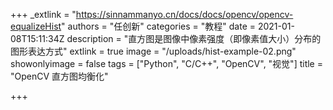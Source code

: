 +++
_extlink = "https://sinnammanyo.cn/docs/docs/opencv/opencv-equalizeHist"
authors = "任创新"
categories = "教程"
date = 2021-01-08T15:11:34Z
description = "直方图是图像中像素强度（即像素值大小）分布的图形表达方式"
extlink = true
image = "/uploads/hist-example-02.png"
showonlyimage = false
tags = ["Python", "C/C++", "OpenCV", "视觉"]
title = "OpenCV 直方图均衡化"

+++
